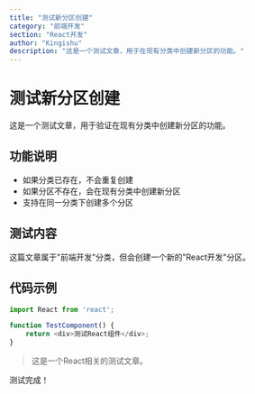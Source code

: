 ```yaml
---
title: "测试新分区创建"
category: "前端开发"
section: "React开发"
author: "Kingishu"
description: "这是一个测试文章，用于在现有分类中创建新分区的功能。"
---
```


# 测试新分区创建

这是一个测试文章，用于验证在现有分类中创建新分区的功能。

## 功能说明

- 如果分类已存在，不会重复创建
- 如果分区不存在，会在现有分类中创建新分区
- 支持在同一分类下创建多个分区

## 测试内容

这篇文章属于"前端开发"分类，但会创建一个新的"React开发"分区。

## 代码示例

```javascript
import React from 'react';

function TestComponent() {
    return <div>测试React组件</div>;
}
```

> 这是一个React相关的测试文章。

测试完成！
